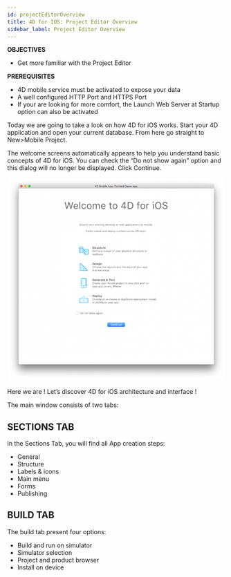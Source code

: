 ```yaml
---
id: projectEditorOverview
title: 4D for IOS: Project Editor Overview
sidebar_label: Project Editor Overview
---
```



<div class = "objectives">
<b>OBJECTIVES</b>

* Get more familiar with the Project Editor
</div>

<div class = "prerequisites">
<b>PREREQUISITES</b>

* 4D mobile service must be activated to expose your data
* A well configured HTTP Port and HTTPS Port
* If your are looking for more comfort, the Launch Web Server at Startup option can also be activated
</div>


Today we are going to take a look on how 4D for iOS works. Start your 4D application and open your current database. From here go straight to New>Mobile Project.

The welcome screens automatically appears to help you understand basic concepts of 4D for iOS. You can check the “Do not show again” option and this dialog will no longer be displayed. Click Continue.

![alt-text](assets/4DforiOSOverview/Welcome-Screen-4D-for-iOS.png)

Here we are ! Let’s discover 4D for iOS architecture and interface !

The main window consists of two tabs:


## SECTIONS TAB

In the Sections Tab, you will find all App creation steps:

* General
* Structure
* Labels & icons
* Main menu
* Forms
* Publishing

## BUILD TAB

The build tab present four options:

* Build and run on simulator
* Simulator selection
* Project and product browser
* Install on device
